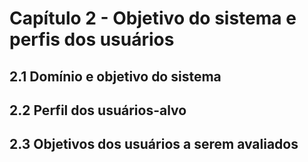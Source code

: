 # Capítulo 2 - Objetivo do sistema e perfis dos usuários

## 2.1 Domínio e objetivo do sistema

## 2.2 Perfil dos usuários-alvo

## 2.3 Objetivos dos usuários a serem avaliados

